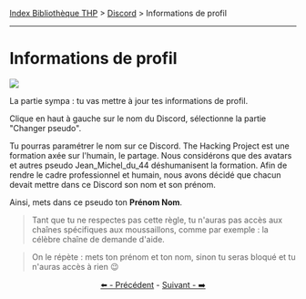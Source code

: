 [Index Bibliothèque THP](https://github.com/TheHackingProject/bibliotheque-THP/wiki) > [Discord](https://github.com/TheHackingProject/bibliotheque-THP/wiki/sommaire_discord) > Informations de profil

___

# Informations de profil

![](https://i.imgur.com/j6LKMaP.png)

La partie sympa : tu vas mettre à jour tes informations de profil. 

Clique en haut à gauche sur le nom du Discord, sélectionne la partie "Changer pseudo".

Tu pourras paramétrer le nom sur ce Discord. The Hacking Project est une formation axée sur l'humain, le partage. Nous considérons que des avatars et autres pseudo Jean_Michel_du_44 déshumanisent la formation. Afin de rendre le cadre professionnel et humain, nous avons décidé que chacun devait mettre dans ce Discord son nom et son prénom.

Ainsi, mets dans ce pseudo ton **Prénom Nom**.

>Tant que tu ne respectes pas cette règle, tu n'auras pas accès aux chaînes spécifiques aux moussaillons, comme par exemple : la célèbre chaîne de demande d'aide.

>On le répète : mets ton prénom et ton nom, sinon tu seras bloqué et tu n'auras accès à rien 😉


<div align="center">

[⬅️ - Précédent](https://github.com/TheHackingProject/bibliotheque-THP/wiki/role_presentation_en_cours_et_profil_non_complet) - [Suivant - ➡️](https://github.com/TheHackingProject/bibliotheque-THP/wiki/photo_de_profil)

</div>